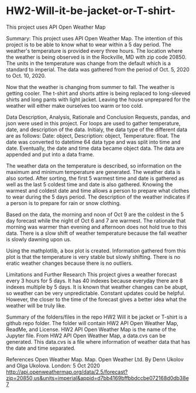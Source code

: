# HW2-Will-it-be-jacket-or-T-shirt-
This project uses API Open Weather Map

Summary:
This project uses API Open Weather Map. The intention of this project is to be able to know what to wear within a 5 day period. The weather's temperature is provided every three hours. The location where the weather is being observed is in the Rockville, MD with zip code 20850. The units in the temperature was change from the default which is a standard to imperial. The data was gathered from the period of Oct. 5, 2020 to Oct. 10, 2020. 

Now that the weather is changing from summer to fall. The weather is getting cooler. The t-shirt and shorts attire is being replaced to long-sleeved shirts and long pants with light jacket. Leaving the house unprepared for the weather will either make ourselves too warm or too cold.

Data Description, Analysis, Rationale and Conclusion
Requests, pandas, and json were used in this project. For loops are used to gather temperature, date, and description of the data. Initialy, the data type of the different data are as follows: Date: object, Description: object, Temperature: float. The date was converted to datetime 64 data type and was split into time and date. Eventually, the date and time data became object data. The data are appended and put into a data frame. 

The weather data on the temperature is described, so information on the maximum and minimum temperature are generated. The weather data is also sorted. After sorting, the first 5 warmest time and date is gathered as well as the last 5 coldest time and date is also gathered. Knowing the warmest and coldest date and time allows a person to prepare what clothes to wear during the 5 days period. The description of the weather indicates if a person is to prepare for rain or snow clothing.

Based on the data, the morning and noon of Oct 9 are the coldest in the 5 day forecast while the night of Oct 6 and 7 are warmest.  The rationale that morning was warmer than evening and afternoon does not hold true to this data. There is a slow shift of weather temperature because the fall weather is slowly dawning upon us.

Using the mathplotlib, a box plot is created. Information gathered from this plot is that the temperature is very stable but slowly shifting. There is no eratic weather changes because there is no outliers.

Limitations and Further Research
This project gives a weather forecast every 3 hours for 5 days. It has 40 indexes because everyday there are 8 indexes multiple by 5 days. It is known that weather changes can be abupt, so weather can be very unpredictable. Constant updates could be helpful. However, the closer to the time of the forecast gives a better idea what the weather will be truly like.

Summary of the folders/files in the repo
HW2 Will it be jacket or T-shirt is a github repo folder. The folder will contain HW2 API Open Weather Map, ReadMe, and License. HW2 API Open Weather Map is the name of the Jupyter file. From HW2 API Open Weather Map, a data.cvs can be generated. This data.cvs is a file where information of weather data that has the date and time separated.

References
Open Weather Map. Map. Open Weather Ltd. By Denn Ukolov and Olga Ukolova. London: 5 Oct 2020 <http://api.openweathermap.org/data/2.5/forecast?zip=20850,us&units=imperial&appid=d7bb4169bffbbdccbe072168d0db38e7>





